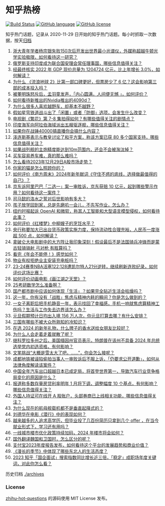 # 知乎热榜
[![Build Status](https://github.com/ToWeLong/zhihu-hot-questions/workflows/CI/badge.svg)](https://github.com/ToWeLong/zhihu-hot-questions/actions)
[![GitHub language](https://img.shields.io/badge/language-golang-orange.svg)](https://golang.org/)
[![GitHub license](https://img.shields.io/github/license/ToWeLong/zhihu-hot-questions)](https://github.com/ToWeLong/zhihu-hot-questions/blob/main/LICENSE)

知乎热门话题，记录从 2020-11-29 日开始的知乎热门话题。每小时抓取一次数据，按天[归档](./archives)

<!-- BEGIN -->

1. [浙大青年学者杨宗银失败150次后开发出世界最小光谱仪，外媒称超越牛顿光学实验极限，如何看待这一研究？](https://www.zhihu.com/question/637144784)
1. [俄罗斯支持印度成为联合国安理会常任理事国，哪些信息值得关注？](https://www.zhihu.com/question/637087739)
1. [经最终核实 2022 年 GDP 现价总量为 1204724 亿元，比上年增长 3.0%，如何解读？](https://www.zhihu.com/question/637271407)
1. [为什么 《流浪地球 2》比第一部口碑更好，但票房少了 6 亿？这会影响第三部的成本投入吗？](https://www.zhihu.com/question/636451181)
1. [被董明珠怒斥后，孟羽童发声，「内心圆满，人间便无憾 」，如何评价？](https://www.zhihu.com/question/637234045)
1. [如何看待新推出的Nvidia推出的4090d？](https://www.zhihu.com/question/637218617)
1. [为什么很多人喜欢越野车，却基本不越野？](https://www.zhihu.com/question/28505863)
1. [假如星穹铁道战斗出了「闲置」或者「防御」选项，会发生什么改变？](https://www.zhihu.com/question/636061409)
1. [电视剧《繁花》第 7-8 集拍得如何？有哪些值得关注的剧情点？](https://www.zhihu.com/question/637299098)
1. [印度海军向阿拉伯海域派出五艘驱逐舰，哪些信息值得关注？](https://www.zhihu.com/question/637278045)
1. [如果你在战锤40000搞直播你会搞什么内容？](https://www.zhihu.com/question/632551037)
1. [泽连斯基表示与教皇讨论了和平方案，称该方案已获 80 多个国家支持，哪些信息值得关注？](https://www.zhihu.com/question/637245425)
1. [如果战列舰的主炮精度能达到10m范围内，还会不会被淘汰掉？](https://www.zhihu.com/question/362686569)
1. [买车容易养车难，真的那么难吗？](https://www.zhihu.com/question/373546399)
1. [怎么看待2023年12月29日A股市场走势？](https://www.zhihu.com/question/637088133)
1. [你家的猫是怎么照顾你的？](https://www.zhihu.com/question/636061677)
1. [如何评价《南方周末》2024年新年献词《守住不惑的底线，选择做最值得的自己》？](https://www.zhihu.com/question/637010486)
1. [京东诉阿里巴巴「二选一」案一审胜诉，京东获赔 10 亿元，起到哪些警示作用？如何看待这一案件？](https://www.zhihu.com/question/637274880)
1. [司马懿的洛水之誓对后世影响有多大？](https://www.zhihu.com/question/633096489)
1. [孩子放学回到家，总是先磨叽一会儿，不先写作业，怎么办？](https://www.zhihu.com/question/631429279)
1. [纽约时报起诉 OpenAI 和微软，称其人工智能和大型语言模型侵权，如何看待此事？](https://www.zhihu.com/question/637080549)
1. [如何评价《红楼梦》中柳嫂子的烹饪水平？](https://www.zhihu.com/question/378259902)
1. [央行称要加大已出台货币政策实施力度，保持流动性合理充裕，人民币一度涨超 500 点，如何解读？](https://www.zhihu.com/question/637214214)
1. [拿破仑大电影剧中的大方阵让我印象深刻！假设最后不是法国骑兵冲锋而是蒙古轻骑骑射 弓对枪 有胜算吗？](https://www.zhihu.com/question/633227800)
1. [看完《年会不能停！》感觉如何？](https://www.zhihu.com/question/637142073)
1. [物业有权拒绝业主安装充电桩吗？](https://www.zhihu.com/question/470686994)
1. [23-24赛季NBA活塞122:128遭凯尔特人21分逆转，继续刷新连败纪录，如何评价这场比赛？](https://www.zhihu.com/question/637210736)
1. [如何评价动画电影《画江湖之天罡》？](https://www.zhihu.com/question/637243921)
1. [25考研数学怎么准备啊？](https://www.zhihu.com/question/622484016)
1. [国产都市剧中应该如何体现「生活」？如果完全贴近生活会枯燥吗？](https://www.zhihu.com/question/636483458)
1. [这一年，你有没有「战胜」焦虑与精神内耗的瞬间？你是怎么做到的？](https://www.zhihu.com/question/632308480)
1. [一女子离职后把手机静音一年，表示找回了幸福感，手机一响就焦虑算精神工伤吗？生活与工作失去边界该怎么办？](https://www.zhihu.com/question/637238574)
1. [元旦假期预计日均出入境 156 万人次，你元旦打算去哪？有什么安排？](https://www.zhihu.com/question/637038034)
1. [三国有哪些不被大众所熟知的冷知识？](https://www.zhihu.com/question/407155493)
1. [在选 2024 的新年礼物，什么牌子的香水送给女朋友比较好？](https://www.zhihu.com/question/633760469)
1. [为什么人会走着走着就散了呢？](https://www.zhihu.com/question/631659713)
1. [继科罗拉多州之后，美国缅因州官员表示，特朗普在该州不具备 2024 年总统选举党内初选资格，有何影响？](https://www.zhihu.com/question/637214228)
1. [文笔挑战“大概是雪太大了吧，......”，你会怎么接呢？](https://www.zhihu.com/question/637228570)
1. [成都地铁被诬陷偷拍当事人一审败诉后不服上诉，「仍要求公开道歉」，如何从法律角度解读该案件？](https://www.zhihu.com/question/637093446)
1. [中国全年汽车出口超越日本已成定局，将首登世界第一，导致汽车行业竞争格局变化的原因是什么？](https://www.zhihu.com/question/637226339)
1. [报道称多数存量房贷利率明年 1 月将下调，调整幅度 10 个基点，有何影响？哪些信息值得关注？](https://www.zhihu.com/question/637214222)
1. [外国人持证可在线开 A 股账户，头部券商已上线相关功能，哪些信息值得关注？](https://www.zhihu.com/question/637266874)
1. [为什么现在的航母舰载机都不是垂直起降式的？](https://www.zhihu.com/question/48196312)
1. [刘德华在电影《潜行》中的表现如何？](https://www.zhihu.com/question/637120161)
1. [越来越多的人追求高学历，但毕业投了几百份简历只拿到几个 offer ，在当今就业形式下，学习还有用吗？](https://www.zhihu.com/question/637229044)
1. [一线城市楼市优化政策持续加码，2024 年楼市将会如何？](https://www.zhihu.com/question/637086224)
1. [国外翻译魏国和卫国时，怎么区分的呢？](https://www.zhihu.com/question/284659128)
1. [支付宝2023年度报告发布，如何看待这个平台的发展趋势和商业价值？](https://www.zhihu.com/question/637223920)
1. [《漫长的季节》中体现了哪些东北人的生活态度？](https://www.zhihu.com/question/636479163)
1. [2023 知乎「国企面试」搜索指数同比增长近三倍，「稳定」成职场年度关键词，对此你怎么看？](https://www.zhihu.com/question/636907886)

<!-- END -->

历史归档 [./archives](./archives)


### License
[zhihu-hot-questions](https://github.com/towelong/zhihu-hot-questions) 的源码使用 MIT License 发布。